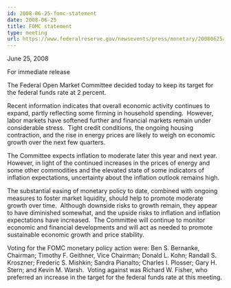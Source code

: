 ```yaml
---
id: 2008-06-25-fomc-statement
date: 2008-06-25
title: FOMC statement
type: meeting
url: https://www.federalreserve.gov/newsevents/press/monetary/20080625a.htm
---
```


June 25, 2008

For immediate release

The Federal Open Market Committee decided today to keep its target for the federal funds rate at 2 percent.

Recent information indicates that overall economic activity continues to expand, partly reflecting some firming in household spending.  However, labor markets have softened further and financial markets remain under considerable stress.  Tight credit conditions, the ongoing housing contraction, and the rise in energy prices are likely to weigh on economic growth over the next few quarters.

The Committee expects inflation to moderate later this year and next year.  However, in light of the continued increases in the prices of energy and some other commodities and the elevated state of some indicators of inflation expectations, uncertainty about the inflation outlook remains high.

The substantial easing of monetary policy to date, combined with ongoing measures to foster market liquidity, should help to promote moderate growth over time.  Although downside risks to growth remain, they appear to have diminished somewhat, and the upside risks to inflation and inflation expectations have increased.  The Committee will continue to monitor economic and financial developments and will act as needed to promote sustainable economic growth and price stability.

Voting for the FOMC monetary policy action were: Ben S. Bernanke, Chairman; Timothy F. Geithner, Vice Chairman; Donald L. Kohn; Randall S. Kroszner; Frederic S. Mishkin; Sandra Pianalto; Charles I. Plosser; Gary H. Stern; and Kevin M. Warsh.  Voting against was Richard W. Fisher, who preferred an increase in the target for the federal funds rate at this meeting.